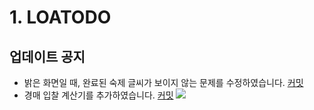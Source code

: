 # 1. LOATODO
## 업데이트 공지
- 밝은 화면일 때, 완료된 숙제 글씨가 보이지 않는 문제를 수정하였습니다. [커밋](https://github.com/minhyeok2487/LoatodoFrontWithTs/commit/6fc52d6a3e288a0de0a9cccf26c7842abfb46256)
- 경매 입찰 계산기를 추가하였습니다. [커밋](http://github.com/minhyeok2487/LoatodoFrontWithTs/commits/main/)
![](https://i.imgur.com/OjLS1Mo.png)

